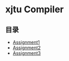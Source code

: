 # xjtu Compiler

## 目录

- [Assignment1](assignment1/)
- [Assignment2](assignment2/)
- [Assignment3](assignment3/)
